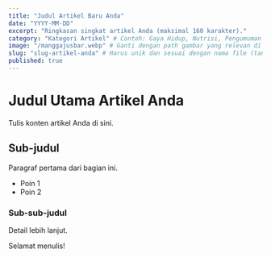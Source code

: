 ```yaml
---
title: "Judul Artikel Baru Anda"
date: "YYYY-MM-DD"
excerpt: "Ringkasan singkat artikel Anda (maksimal 160 karakter)."
category: "Kategori Artikel" # Contoh: Gaya Hidup, Nutrisi, Pengumuman
image: "/manggajusbar.webp" # Ganti dengan path gambar yang relevan di folder /public
slug: "slug-artikel-anda" # Harus unik dan sesuai dengan nama file (tanpa .md)
published: true
---
```


# Judul Utama Artikel Anda

Tulis konten artikel Anda di sini.

## Sub-judul

Paragraf pertama dari bagian ini.

- Poin 1
- Poin 2

### Sub-sub-judul

Detail lebih lanjut.

Selamat menulis!
